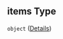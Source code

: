 ## items Type

`object` ([Details](generic-properties-root-addrename-manufacturers-properties-add-manufacturer-items.md))
